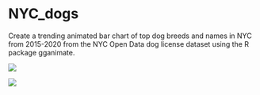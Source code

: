 # NYC_dogs
Create a trending animated bar chart of top dog breeds and names in NYC from 2015-2020 from the NYC Open Data dog license dataset using the R package gganimate.

![](doganimate_black.gif)

![](doganimate_white.gif)
